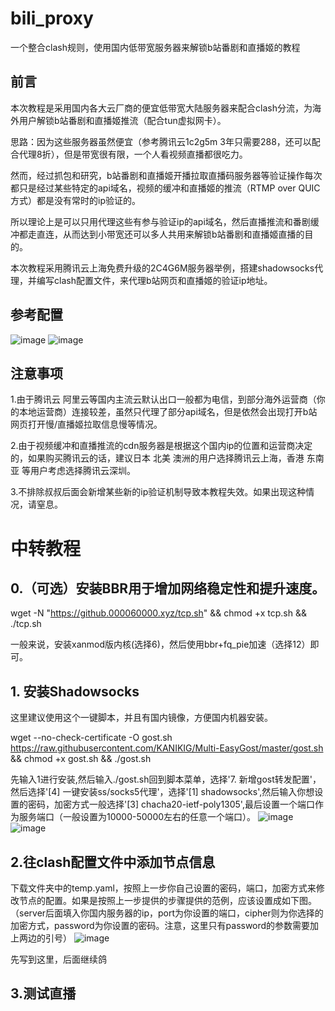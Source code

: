# bili_proxy
一个整合clash规则，使用国内低带宽服务器来解锁b站番剧和直播姬的教程

## 前言

本次教程是采用国内各大云厂商的便宜低带宽大陆服务器来配合clash分流，为海外用户解锁b站番剧和直播姬推流（配合tun虚拟网卡）。

思路：因为这些服务器虽然便宜（参考腾讯云1c2g5m 3年只需要288，还可以配合代理8折），但是带宽很有限，一个人看视频直播都很吃力。

然而，经过抓包和研究，b站番剧和直播姬开播拉取直播码服务器等验证操作每次都只是经过某些特定的api域名，视频的缓冲和直播姬的推流（RTMP over QUIC方式）都是没有常时的ip验证的。

所以理论上是可以只用代理这些有参与验证ip的api域名，然后直播推流和番剧缓冲都走直连，从而达到小带宽还可以多人共用来解锁b站番剧和直播姬直播的目的。

本次教程采用腾讯云上海免费升级的2C4G6M服务器举例，搭建shadowsocks代理，并编写clash配置文件，来代理b站网页和直播姬的验证ip地址。

## 参考配置


![image](https://user-images.githubusercontent.com/47912037/114272259-d0741480-9a58-11eb-837a-f5030301f8f5.png)
![image](https://user-images.githubusercontent.com/47912037/114272260-d23dd800-9a58-11eb-9809-29de68a7bd52.png)

## 注意事项

1.由于腾讯云 阿里云等国内主流云默认出口一般都为电信，到部分海外运营商（你的本地运营商）连接较差，虽然只代理了部分api域名，但是依然会出现打开b站网页打开慢/直播姬拉取信息慢等情况。

2.由于视频缓冲和直播推流的cdn服务器是根据这个国内ip的位置和运营商决定的，如果购买腾讯云的话，建议日本 北美 澳洲的用户选择腾讯云上海，香港 东南亚 等用户考虑选择腾讯云深圳。

3.不排除叔叔后面会新增某些新的ip验证机制导致本教程失效。如果出现这种情况，请窒息。


# 中转教程


## 0.（可选）安装BBR用于增加网络稳定性和提升速度。


wget -N "https://github.000060000.xyz/tcp.sh" && chmod +x tcp.sh && ./tcp.sh

一般来说，安装xanmod版内核(选择6)，然后使用bbr+fq_pie加速（选择12）即可。

## 1.	安装Shadowsocks

这里建议使用这个一键脚本，并且有国内镜像，方便国内机器安装。

wget --no-check-certificate -O gost.sh https://raw.githubusercontent.com/KANIKIG/Multi-EasyGost/master/gost.sh && chmod +x gost.sh && ./gost.sh

先输入1进行安装,然后输入./gost.sh回到脚本菜单，选择'7. 新增gost转发配置'，然后选择'[4] 一键安装ss/socks5代理'，选择'[1] shadowsocks',然后输入你想设置的密码，加密方式一般选择'[3] chacha20-ietf-poly1305',最后设置一个端口作为服务端口（一般设置为10000-50000左右的任意一个端口）。
![image](https://user-images.githubusercontent.com/47912037/120561523-08d81380-c448-11eb-8c33-b9ee349a3086.png)
![image](https://user-images.githubusercontent.com/47912037/120561532-0e355e00-c448-11eb-87b1-4b9773735831.png)

## 2.往clash配置文件中添加节点信息

下载文件夹中的temp.yaml，按照上一步你自己设置的密码，端口，加密方式来修改节点的配置。如果是按照上一步提供的步骤提供的范例，应该设置成如下图。（server后面填入你国内服务器的ip，port为你设置的端口，cipher则为你选择的加密方式，password为你设置的密码。注意，这里只有password的参数需要加上两边的引号）
![image](https://user-images.githubusercontent.com/47912037/120562330-881a1700-c449-11eb-9c40-1300c51a1588.png)


先写到这里，后面继续鸽

## 3.测试直播













